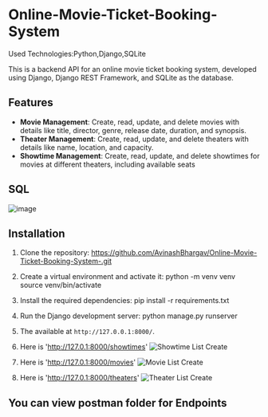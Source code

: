 # Online-Movie-Ticket-Booking-System
Used Technologies:Python,Django,SQLite

This is a backend API for an online movie ticket booking system, developed using Django, Django REST Framework, and SQLite as the database.

## Features

- **Movie Management**: Create, read, update, and delete movies with details like title, director, genre, release date, duration, and synopsis.
- **Theater Management**: Create, read, update, and delete theaters with details like name, location, and capacity.
- **Showtime Management**: Create, read, update, and delete showtimes for movies at different theaters, including available seats
## SQL
![image](https://github.com/AvinashBhargav/Online-Movie-Ticket-Booking-System-/assets/131337817/ed66b730-8dbb-4a63-be6b-ad220e703918)


## Installation

1. Clone the repository:
https://github.com/AvinashBhargav/Online-Movie-Ticket-Booking-System-.git
2. Create a virtual environment and activate it:
   python -m venv venv
   source venv/bin/activate
3. Install the required dependencies:
   pip install -r requirements.txt
4. Run the Django development server:
   python manage.py runserver
5. The available at `http://127.0.0.1:8000/`.
6. Here is 'http://127.0.1:8000/showtimes'
   ![Showtime List Create](https://github.com/AvinashBhargav/Online-Movie-Ticket-Booking-System-/assets/131337817/8b761d56-ce3f-44e1-9873-86ddded8edb5)

7. Here is 'http://127.0.1:8000/movies'
   ![Movie List Create](https://github.com/AvinashBhargav/Online-Movie-Ticket-Booking-System-/assets/131337817/a774fe45-5c62-4cb1-8a6e-7148eaa31584)

   
8. Here is 'http://127.0.1:8000/theaters'
   ![Theater List Create](https://github.com/AvinashBhargav/Online-Movie-Ticket-Booking-System-/assets/131337817/14643dca-e21a-4508-b7b5-d91ea2f1a845)

## You can view postman folder for Endpoints
    
   



   
